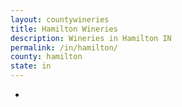 ```yaml
---
layout: countywineries
title: Hamilton Wineries
description: Wineries in Hamilton IN
permalink: /in/hamilton/
county: hamilton
state: in
---
```

-
